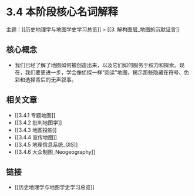 # 3.4 本阶段核心名词解释

主题：[[历史地理学与地图学史学习总览]] > [[3. 解构图层_地图的沉默证言]]

## 核心概念

- 我们已经了解了地图如何被创造出来，以及它们如何服务于权力和探索。现在，我们要更进一步，学会像侦探一样“阅读”地图，揭示那些隐藏在符号、色彩和选择背后的无声叙事。

## 相关文章

- [[3.4.1 专题地图]]
- [[3.4.2 批判地图学]]
- [[3.4.3 地图投影]]
- [[3.4.4 宣传地图]]
- [[3.4.5 地理信息系统_GIS]]
- [[3.4.6 大众制图_Neogeography]]

## 链接

- [[历史地理学与地图学史学习总览]]
